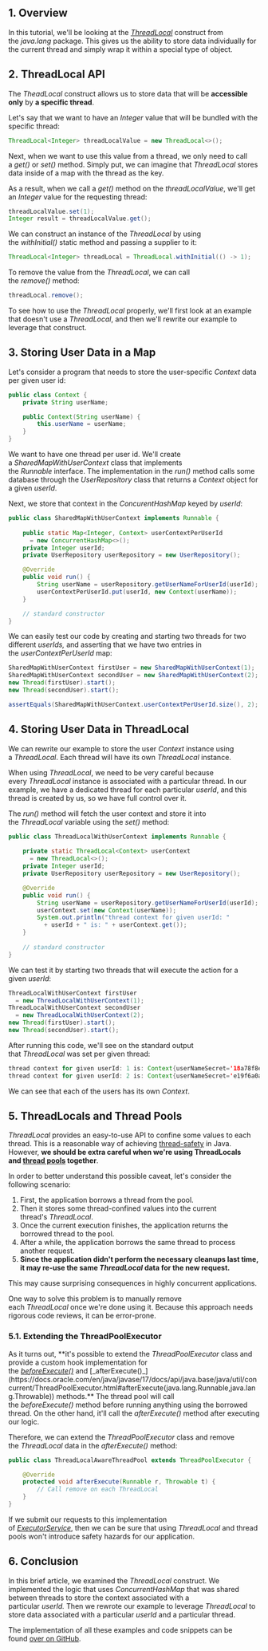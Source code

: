 
## 1. Overview

In this tutorial, we'll be looking at the _[ThreadLocal](https://docs.oracle.com/en/java/javase/17/docs/api/java.base/java/lang/ThreadLocal.html)_ construct from the _java.lang_ package. This gives us the ability to store data individually for the current thread and simply wrap it within a special type of object.

## 2. ThreadLocal API

The _TheadLocal_ construct allows us to store data that will be **accessible only** by **a specific thread**.

Let's say that we want to have an _Integer_ value that will be bundled with the specific thread:

```java
ThreadLocal<Integer> threadLocalValue = new ThreadLocal<>();
```

Next, when we want to use this value from a thread, we only need to call a _get()_ or _set()_ method. Simply put, we can imagine that _ThreadLocal_ stores data inside of a map with the thread as the key.

As a result, when we call a _get()_ method on the _threadLocalValue_, we'll get an _Integer_ value for the requesting thread:

```java
threadLocalValue.set(1);
Integer result = threadLocalValue.get();
```

We can construct an instance of the _ThreadLocal_ by using the _withInitial()_ static method and passing a supplier to it:

```java
ThreadLocal<Integer> threadLocal = ThreadLocal.withInitial(() -> 1);
```

To remove the value from the _ThreadLocal_, we can call the _remove()_ method:

```java
threadLocal.remove();
```

To see how to use the _ThreadLocal_ properly, we'll first look at an example that doesn't use a _ThreadLocal_, and then we'll rewrite our example to leverage that construct.

## 3. Storing User Data in a Map

Let's consider a program that needs to store the user-specific _Context_ data per given user id:

```java
public class Context {
    private String userName;

    public Context(String userName) {
        this.userName = userName;
    }
}
```

We want to have one thread per user id. We'll create a _SharedMapWithUserContext_ class that implements the _Runnable_ interface. The implementation in the _run()_ method calls some database through the _UserRepository_ class that returns a _Context_ object for a given _userId_.

Next, we store that context in the _ConcurentHashMap_ keyed by _userId_:

```java
public class SharedMapWithUserContext implements Runnable {
 
    public static Map<Integer, Context> userContextPerUserId
      = new ConcurrentHashMap<>();
    private Integer userId;
    private UserRepository userRepository = new UserRepository();

    @Override
    public void run() {
        String userName = userRepository.getUserNameForUserId(userId);
        userContextPerUserId.put(userId, new Context(userName));
    }

    // standard constructor
}
```

We can easily test our code by creating and starting two threads for two different _userIds,_ and asserting that we have two entries in the _userContextPerUserId_ map:

```java
SharedMapWithUserContext firstUser = new SharedMapWithUserContext(1);
SharedMapWithUserContext secondUser = new SharedMapWithUserContext(2);
new Thread(firstUser).start();
new Thread(secondUser).start();

assertEquals(SharedMapWithUserContext.userContextPerUserId.size(), 2);
```

## 4. Storing User Data in ThreadLocal

We can rewrite our example to store the user _Context_ instance using a _ThreadLocal_. Each thread will have its own _ThreadLocal_ instance.

When using _ThreadLocal_, we need to be very careful because every _ThreadLocal_ instance is associated with a particular thread. In our example, we have a dedicated thread for each particular _userId_, and this thread is created by us, so we have full control over it.

The _run()_ method will fetch the user context and store it into the _ThreadLocal_ variable using the _set()_ method:

```java
public class ThreadLocalWithUserContext implements Runnable {
 
    private static ThreadLocal<Context> userContext 
      = new ThreadLocal<>();
    private Integer userId;
    private UserRepository userRepository = new UserRepository();

    @Override
    public void run() {
        String userName = userRepository.getUserNameForUserId(userId);
        userContext.set(new Context(userName));
        System.out.println("thread context for given userId: " 
          + userId + " is: " + userContext.get());
    }
    
    // standard constructor
}
```

We can test it by starting two threads that will execute the action for a given _userId_:

```java
ThreadLocalWithUserContext firstUser 
  = new ThreadLocalWithUserContext(1);
ThreadLocalWithUserContext secondUser 
  = new ThreadLocalWithUserContext(2);
new Thread(firstUser).start();
new Thread(secondUser).start();
```

After running this code, we'll see on the standard output that _ThreadLocal_ was set per given thread:

```java
thread context for given userId: 1 is: Context{userNameSecret='18a78f8e-24d2-4abf-91d6-79eaa198123f'}
thread context for given userId: 2 is: Context{userNameSecret='e19f6a0a-253e-423e-8b2b-bca1f471ae5c'}
```

We can see that each of the users has its own _Context_.

## 5. ThreadLocals and Thread Pools

_ThreadLocal_ provides an easy-to-use API to confine some values to each thread. This is a reasonable way of achieving [thread-safety](https://www.baeldung.com/java-thread-safety) in Java. However, **we should be extra careful when we're using ThreadLocals and [thread pools](https://www.baeldung.com/thread-pool-java-and-guava) together**.

In order to better understand this possible caveat, let's consider the following scenario:

1.  First, the application borrows a thread from the pool.
2.  Then it stores some thread-confined values into the current thread's _ThreadLocal_.
3.  Once the current execution finishes, the application returns the borrowed thread to the pool.
4.  After a while, the application borrows the same thread to process another request.
5.  **Since the application didn't perform the necessary cleanups last time, it may re-use the same _ThreadLocal_ data for the new request.**

This may cause surprising consequences in highly concurrent applications.

One way to solve this problem is to manually remove each _ThreadLocal_ once we're done using it. Because this approach needs rigorous code reviews, it can be error-prone.

### 5.1. Extending the ThreadPoolExecutor

As it turns out, **it's possible to extend the _ThreadPoolExecutor_ class and provide a custom hook implementation for the [_beforeExecute()_](https://docs.oracle.com/en/java/javase/17/docs/api/java.base/java/util/concurrent/ThreadPoolExecutor.html#beforeExecute(java.lang.Thread,java.lang.Runnable)) and [_afterExecute()_](https://docs.oracle.com/en/java/javase/17/docs/api/java.base/java/util/concurrent/ThreadPoolExecutor.html#afterExecute(java.lang.Runnable,java.lang.Throwable)) methods.** The thread pool will call the _beforeExecute()_ method before running anything using the borrowed thread. On the other hand, it'll call the _afterExecute()_ method after executing our logic.

Therefore, we can extend the _ThreadPoolExecutor_ class and remove the _ThreadLocal_ data in the _afterExecute()_ method:

```java
public class ThreadLocalAwareThreadPool extends ThreadPoolExecutor {

    @Override
    protected void afterExecute(Runnable r, Throwable t) {
        // Call remove on each ThreadLocal
    }
}
```

If we submit our requests to this implementation of _[ExecutorService](https://docs.oracle.com/en/java/javase/17/docs/api/java.base/java/util/concurrent/ExecutorService.html)_, then we can be sure that using _ThreadLocal_ and thread pools won't introduce safety hazards for our application.

## 6. Conclusion

In this brief article, we examined the _ThreadLocal_ construct. We implemented the logic that uses _ConcurrentHashMap_ that was shared between threads to store the context associated with a particular _userId._ Then we rewrote our example to leverage _ThreadLocal_ to store data associated with a particular _userId_ and a particular thread.

The implementation of all these examples and code snippets can be found [over on GitHub](https://github.com/eugenp/tutorials/tree/master/core-java-modules/core-java-concurrency-advanced).